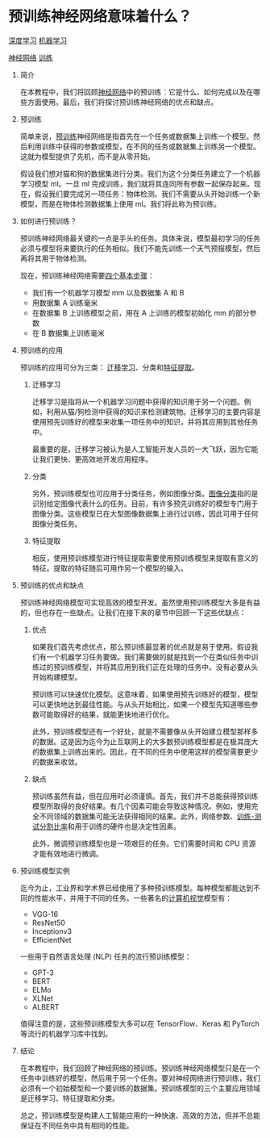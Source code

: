# 预训练神经网络意味着什么？

[深度学习](https://www.baeldung.com/cs/category/ai/deep-learning) [机器学习](https://www.baeldung.com/cs/category/ai/ml)

[神经网络](https://www.baeldung.com/cs/tag/neural-networks) [训练](https://www.baeldung.com/cs/tag/training)

1. 简介

    在本教程中，我们将回顾[神经网络](https://www.baeldung.com/cs/binary-vs-discrete-vs-continuous-inputs#definitions)中的预训练：它是什么、如何完成以及在哪些方面使用。最后，我们将探讨预训练神经网络的优点和缺点。

2. 预训练

    简单来说，[预训练](https://medium.com/ai³-theory-practice-business/what-is-pre-training-in-nlp-introducing-5-key-technologies-455c54933054)神经网络是指首先在一个任务或数据集上训练一个模型。然后利用训练中获得的参数或模型，在不同的任务或数据集上训练另一个模型。这就为模型提供了先机，而不是从零开始。

    假设我们想对猫和狗的数据集进行分类。我们为这个分类任务建立了一个机器学习模型 ml。一旦 ml 完成训练，我们就将其连同所有参数一起保存起来。现在，假设我们要完成另一项任务：物体检测。我们不需要从头开始训练一个新模型，而是在物体检测数据集上使用 ml。我们将此称为预训练。

3. 如何进行预训练？

    预训练神经网络最关键的一点是手头的任务。具体来说，模型最初学习的任务必须与模型将来要执行的任务相似。我们不能先训练一个天气预报模型，然后再将其用于物体检测。

    现在，预训练神经网络需要[四个基本步骤](https://martin-thoma.com/ml-glossary/)：

    - 我们有一个机器学习模型 mm 以及数据集 A 和 B
    - 用数据集 A 训练毫米
    - 在数据集 B 上训练模型之前，用在 A 上训练的模型初始化 mm 的部分参数
    - 在 B 数据集上训练毫米

4. 预训练的应用

    预训练的应用可分为三类： [迁移学习](https://www.baeldung.com/cs/transfer-learning-vs-domain-adoption#introduction)、分类和[特征提取](https://www.mathworks.com/help/deeplearning/ug/pretrained-convolutional-neural-networks.html#bvnkti1)。

    1. 迁移学习

        迁移学习是指将从一个机器学习问题中获得的知识用于另一个问题。例如，利用从猫/狗检测中获得的知识来检测建筑物。迁移学习的主要内容是使用预先训练好的模型来收集一项任务中的知识，并将其应用到其他任务中。

        最重要的是，迁移学习被认为是人工智能开发人员的一大飞跃，因为它能让我们更快、更高效地开发应用程序。

    2. 分类

        另外，预训练模型也可应用于分类任务，例如图像分类。[图像分类](https://www.tensorflow.org/lite/examples/image_classification/overview)指的是识别给定图像代表什么的任务。目前，有许多预先训练好的模型专门用于图像分类。这些模型已在大型图像数据集上进行过训练，因此可用于任何图像分类任务。

    3. 特征提取

        相反，使用预训练模型进行特征提取需要使用预训练模型来提取有意义的特征。提取的特征随后可用作另一个模型的输入。

5. 预训练的优点和缺点

    预训练神经网络模型可实现高效的模型开发。虽然使用预训练模型大多是有益的，但也存在一些缺点。让我们在接下来的章节中回顾一下这些优缺点：

    1. 优点

        如果我们首先考虑优点，那么预训练最显著的优点就是易于使用。假设我们有一个机器学习任务要做。我们需要做的就是找到一个在类似任务中训练过的预训练模型，并将其应用到我们正在处理的任务中。没有必要从头开始构建模型。

        预训练可以快速优化模型。这意味着，如果使用预先训练好的模型，模型可以更快地达到最佳性能。与从头开始相比，如果一个模型先知道哪些参数可能取得好的结果，就能更快地进行优化。

        此外，预训练模型还有一个好处，就是不需要像从头开始建立模型那样多的数据。这是因为迄今为止互联网上的大多数预训练模型都是在极其庞大的数据集上训练出来的。因此，在不同的任务中使用这样的模型需要更少的数据来收敛。

    2. 缺点

        预训练虽然有益，但在应用时必须谨慎。首先，我们并不总能获得预训练模型所取得的良好结果。有几个因素可能会导致这种情况。例如，使用完全不同领域的数据集可能无法获得相同的结果。此外，网络参数、[训练-测试分割比率](https://www.baeldung.com/cs/ml-train-validate-test)和用于训练的硬件也是决定性因素。

        此外，微调预训练模型也是一项艰巨的任务。它们需要时间和 CPU 资源才能有效地进行微调。

6. 预训练模型实例

    迄今为止，工业界和学术界已经使用了多种预训练模型。每种模型都能达到不同的性能水平，并用于不同的任务。一些著名的[计算机视觉](https://www.baeldung.com/cs/deep-cnn-design#introduction)模型有：

    - VGG-16
    - ResNet50
    - Inceptionv3
    - EfficientNet

    一些用于自然语言处理 (NLP) 任务的流行预训练模型：

    - GPT-3
    - BERT
    - ELMo
    - XLNet
    - ALBERT

    值得注意的是，这些预训练模型大多可以在 TensorFlow、Keras 和 PyTorch 等流行的机器学习库中找到。

7. 结论

    在本教程中，我们回顾了神经网络的预训练。预训练神经网络模型只是在一个任务中训练好的模型，然后用于另一个任务。要对神经网络进行预训练，我们必须有一个初始模型和一个要训练的数据集。预训练模型的三个主要应用领域是迁移学习、特征提取和分类。

    总之，预训练模型是构建人工智能应用的一种快速、高效的方法，但并不总能保证在不同任务中具有相同的性能。
